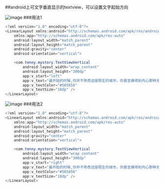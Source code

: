 ##android上可文字垂直显示的textview，可以设置文字起始方向

![image](https://github.com/tenny1225/VerticalTextView/raw/master/image/m1.png)
###用法1
```java
<?xml version="1.0" encoding="utf-8"?>
<LinearLayout xmlns:android="http://schemas.android.com/apk/res/android"
    xmlns:app="http://schemas.android.com/apk/res-auto"
    android:layout_width="match_parent"
    android:layout_height="match_parent"
    android:gravity="center"
    android:orientation="vertical">

    <com.tenny.mystory.TextViewVertical
        android:layout_width="wrap_content"
        android:layout_height="300dp"
        app:v_start="left"
        app:v_text="最开始的时候,你并不熟悉这座陌生的城市，你甚至摸得到内心那种无法融入的恐慌和彷徨，据说这种感觉叫漂泊！！"
        app:v_textColor="#565656"
        app:v_textSize="18dp" />
</LinearLayout>
```

![image](https://github.com/tenny1225/VerticalTextView/raw/master/image/m2.png)
###用法2
```java
<?xml version="1.0" encoding="utf-8"?>
<LinearLayout xmlns:android="http://schemas.android.com/apk/res/android"
    xmlns:app="http://schemas.android.com/apk/res-auto"
    android:layout_width="match_parent"
    android:layout_height="match_parent"
    android:gravity="center"
    android:orientation="vertical">

    <com.tenny.mystory.TextViewVertical
        android:layout_width="wrap_content"
        android:layout_height="300dp"
        app:v_start="right"
        app:v_text="最开始的时候,你并不熟悉这座陌生的城市，你甚至摸得到内心那种无法融入的恐慌和彷徨，据说这种感觉叫漂泊！！"
        app:v_textColor="#565656"
        app:v_textSize="18dp" />
</LinearLayout>
```
